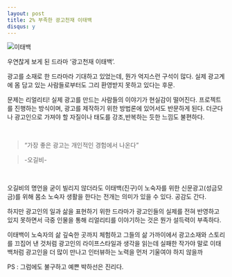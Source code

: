 ```yaml
---
layout: post
title: 2% 부족한 광고천재 이태백 
disqus: y
---
```




![이태백](http://beatshon.github.io/images/drama.jpg "이태백")


우연찮게 보게 된 드라마 ‘광고천재 이태백’.

광고를 소재로 한 드라마라 기대하고 있었는데, 뭔가 억지스런 구석이 많다. 실제 광고계에 몸 담고 있는 사람들로부터도 그리 환영받지 못하고 있다는 후문.

문제는 리얼리티! 실제 광고를 만드는 사람들의 이야기가 현실감이 떨어진다. 프로젝트를 진행하는 방식이며, 광고를 제작하기 위한 방법론에 있어서도 반문하게 된다. 더군다나 광고인으로 가져야 할 자질이나 태도를 강조,반복하는 듯한 느낌도 불편하다.


</br>

>“가장 좋은 광고는 개인적인 경험에서 나온다” 

>-오길비-

</br>


오길비의 명언을 굳이 빌리지 않더라도 
이태백(진구)이 노숙자를 위한 신문광고(성금모금)를 위해 몸소 노숙자 생활을 한다는 전개는 의미가 있을 수 있다. 공감도 간다. 

하지만 광고인의 일과 삶을 표현하기 위한 드라마가 광고인들의 실제를 전혀 반영하고 있지 못하면서 극중 인물을 통해 리얼리티를 이야기하는 것은 뭔가 설득력이 부족하다.   

이태백이 노숙자의 삶 깊숙한 곳까지 체험하고 그들의 삶 가까이에서 광고소재와 스토리를 끄집어 낸 것처럼 광고인의 라이프스타일과 생각을 읽는데 실패한 작가야 말로 이태백처럼 광고인을 더 많이 만나고 인터뷰하는 노력을 먼저 기울여야 하지 않을까

PS : 그럼에도 불구하고 예쁜 박하선은 진리다. 

</br>




